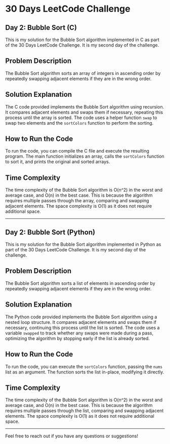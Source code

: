 # 30 Days LeetCode Challenge

## Day 2: Bubble Sort (C)

This is my solution for the Bubble Sort algorithm implemented in C as part of the 30 Days LeetCode Challenge. It is my second day of the challenge.

## Problem Description

The Bubble Sort algorithm sorts an array of integers in ascending order by repeatedly swapping adjacent elements if they are in the wrong order.

## Solution Explanation

The C code provided implements the Bubble Sort algorithm using recursion. It compares adjacent elements and swaps them if necessary, repeating this process until the array is sorted. The code uses a helper function `swap` to swap two elements and the `sortColors` function to perform the sorting.

## How to Run the Code

To run the code, you can compile the C file and execute the resulting program. The main function initializes an array, calls the `sortColors` function to sort it, and prints the original and sorted arrays.

## Time Complexity

The time complexity of the Bubble Sort algorithm is O(n^2) in the worst and average case, and O(n) in the best case. This is because the algorithm requires multiple passes through the array, comparing and swapping adjacent elements. The space complexity is O(1) as it does not require additional space.

---

## Day 2: Bubble Sort (Python)

This is my solution for the Bubble Sort algorithm implemented in Python as part of the 30 Days LeetCode Challenge. It is my second day of the challenge.

## Problem Description

The Bubble Sort algorithm sorts a list of elements in ascending order by repeatedly swapping adjacent elements if they are in the wrong order.

## Solution Explanation

The Python code provided implements the Bubble Sort algorithm using a nested loop structure. It compares adjacent elements and swaps them if necessary, continuing this process until the list is sorted. The code uses a variable `swapped` to track whether any swaps were made during a pass, optimizing the algorithm by stopping early if the list is already sorted.

## How to Run the Code

To run the code, you can execute the `sortColors` function, passing the `nums` list as an argument. The function sorts the list in-place, modifying it directly.

## Time Complexity

The time complexity of the Bubble Sort algorithm is O(n^2) in the worst and average case, and O(n) in the best case. This is because the algorithm requires multiple passes through the list, comparing and swapping adjacent elements. The space complexity is O(1) as it does not require additional space.

---

Feel free to reach out if you have any questions or suggestions!

